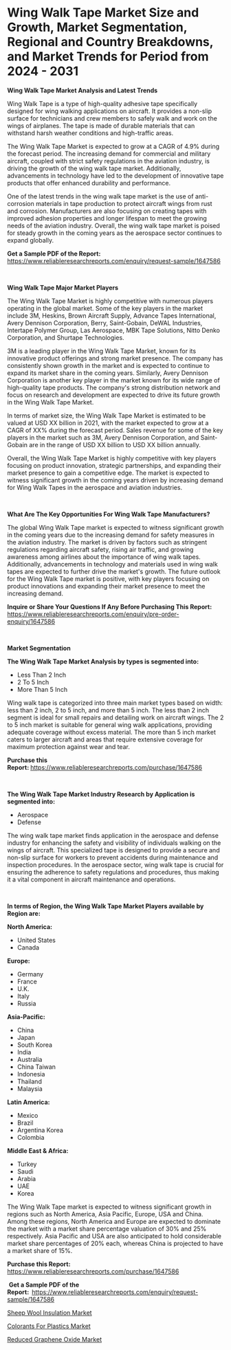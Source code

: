 <p><h1>Wing Walk Tape Market Size and Growth, Market Segmentation, Regional and Country Breakdowns, and Market Trends for Period from 2024 -  2031</h1></p><p><strong>Wing Walk Tape Market Analysis and Latest Trends</strong></p>
<p><p>Wing Walk Tape is a type of high-quality adhesive tape specifically designed for wing walking applications on aircraft. It provides a non-slip surface for technicians and crew members to safely walk and work on the wings of airplanes. The tape is made of durable materials that can withstand harsh weather conditions and high-traffic areas.</p><p>The Wing Walk Tape Market is expected to grow at a CAGR of 4.9% during the forecast period. The increasing demand for commercial and military aircraft, coupled with strict safety regulations in the aviation industry, is driving the growth of the wing walk tape market. Additionally, advancements in technology have led to the development of innovative tape products that offer enhanced durability and performance.</p><p>One of the latest trends in the wing walk tape market is the use of anti-corrosion materials in tape production to protect aircraft wings from rust and corrosion. Manufacturers are also focusing on creating tapes with improved adhesion properties and longer lifespan to meet the growing needs of the aviation industry. Overall, the wing walk tape market is poised for steady growth in the coming years as the aerospace sector continues to expand globally.</p></p>
<p><strong>Get a Sample PDF of the Report:&nbsp;</strong> <a href="https://www.reliableresearchreports.com/enquiry/request-sample/1647586">https://www.reliableresearchreports.com/enquiry/request-sample/1647586</a></p>
<p>&nbsp;</p>
<p><strong>Wing Walk Tape Major Market Players</strong></p>
<p><p>The Wing Walk Tape Market is highly competitive with numerous players operating in the global market. Some of the key players in the market include 3M, Heskins, Brown Aircraft Supply, Advance Tapes International, Avery Dennison Corporation, Berry, Saint-Gobain, DeWAL Industries, Intertape Polymer Group, Las Aerospace, MBK Tape Solutions, Nitto Denko Corporation, and Shurtape Technologies.</p><p>3M is a leading player in the Wing Walk Tape Market, known for its innovative product offerings and strong market presence. The company has consistently shown growth in the market and is expected to continue to expand its market share in the coming years. Similarly, Avery Dennison Corporation is another key player in the market known for its wide range of high-quality tape products. The company's strong distribution network and focus on research and development are expected to drive its future growth in the Wing Walk Tape Market.</p><p>In terms of market size, the Wing Walk Tape Market is estimated to be valued at USD XX billion in 2021, with the market expected to grow at a CAGR of XX% during the forecast period. Sales revenue for some of the key players in the market such as 3M, Avery Dennison Corporation, and Saint-Gobain are in the range of USD XX billion to USD XX billion annually.</p><p>Overall, the Wing Walk Tape Market is highly competitive with key players focusing on product innovation, strategic partnerships, and expanding their market presence to gain a competitive edge. The market is expected to witness significant growth in the coming years driven by increasing demand for Wing Walk Tapes in the aerospace and aviation industries.</p></p>
<p>&nbsp;</p>
<p><strong>What Are The Key Opportunities For Wing Walk Tape Manufacturers?</strong></p>
<p><p>The global Wing Walk Tape market is expected to witness significant growth in the coming years due to the increasing demand for safety measures in the aviation industry. The market is driven by factors such as stringent regulations regarding aircraft safety, rising air traffic, and growing awareness among airlines about the importance of wing walk tapes. Additionally, advancements in technology and materials used in wing walk tapes are expected to further drive the market's growth. The future outlook for the Wing Walk Tape market is positive, with key players focusing on product innovations and expanding their market presence to meet the increasing demand.</p></p>
<p><strong>Inquire or Share Your Questions If Any Before Purchasing This Report:</strong> <a href="https://www.reliableresearchreports.com/enquiry/pre-order-enquiry/1647586">https://www.reliableresearchreports.com/enquiry/pre-order-enquiry/1647586</a></p>
<p>&nbsp;</p>
<p><strong>Market Segmentation</strong></p>
<p><strong>The Wing Walk Tape Market Analysis by types is segmented into:</strong></p>
<p><ul><li>Less Than 2 Inch</li><li>2 To 5 Inch</li><li>More Than 5 Inch</li></ul></p>
<p><p>Wing walk tape is categorized into three main market types based on width: less than 2 inch, 2 to 5 inch, and more than 5 inch. The less than 2 inch segment is ideal for small repairs and detailing work on aircraft wings. The 2 to 5 inch market is suitable for general wing walk applications, providing adequate coverage without excess material. The more than 5 inch market caters to larger aircraft and areas that require extensive coverage for maximum protection against wear and tear.</p></p>
<p><strong>Purchase this Report:&nbsp;</strong><a href="https://www.reliableresearchreports.com/purchase/1647586">https://www.reliableresearchreports.com/purchase/1647586</a></p>
<p>&nbsp;</p>
<p><strong>The Wing Walk Tape Market Industry Research by Application is segmented into:</strong></p>
<p><ul><li>Aerospace</li><li>Defense</li></ul></p>
<p><p>The wing walk tape market finds application in the aerospace and defense industry for enhancing the safety and visibility of individuals walking on the wings of aircraft. This specialized tape is designed to provide a secure and non-slip surface for workers to prevent accidents during maintenance and inspection procedures. In the aerospace sector, wing walk tape is crucial for ensuring the adherence to safety regulations and procedures, thus making it a vital component in aircraft maintenance and operations.</p></p>
<p>&nbsp;</p>
<p><strong>In terms of Region, the Wing Walk Tape Market Players available by Region are:</strong></p>
<p>
    <p> <strong> North America: </strong>
        <ul>
            <li>United States</li>
            <li>Canada</li>
        </ul>
        </p> 
    <p> <strong> Europe: </strong>
        <ul>
            <li>Germany</li>
            <li>France</li>
            <li>U.K.</li>
            <li>Italy</li>
            <li>Russia</li>
        </ul>
        </p> 
    <p> <strong> Asia-Pacific: </strong>
        <ul>
            <li>China</li>
            <li>Japan</li>
            <li>South Korea</li>
            <li>India</li>
            <li>Australia</li>
            <li>China Taiwan</li>
            <li>Indonesia</li>
            <li>Thailand</li>
            <li>Malaysia</li>
        </ul>
        </p> 
    <p> <strong> Latin America: </strong>
        <ul>
            <li>Mexico</li>
            <li>Brazil</li>
            <li>Argentina Korea</li>
            <li>Colombia</li>
        </ul>
        </p> 
    <p> <strong> Middle East & Africa: </strong>
        <ul>
            <li>Turkey</li>
            <li>Saudi</li>
            <li>Arabia</li>
            <li>UAE</li>
            <li>Korea</li>
        </ul>
    </p>
    </p>
<p><p>The Wing Walk Tape market is expected to witness significant growth in regions such as North America, Asia Pacific, Europe, USA and China. Among these regions, North America and Europe are expected to dominate the market with a market share percentage valuation of 30% and 25% respectively. Asia Pacific and USA are also anticipated to hold considerable market share percentages of 20% each, whereas China is projected to have a market share of 15%.</p></p>
<p><strong>Purchase this Report: </strong><a href="https://www.reliableresearchreports.com/purchase/1647586">https://www.reliableresearchreports.com/purchase/1647586</a></p>
<p>&nbsp;<strong>Get a Sample PDF of the Report:&nbsp;&nbsp;</strong><a href="https://www.reliableresearchreports.com/enquiry/request-sample/1647586">https://www.reliableresearchreports.com/enquiry/request-sample/1647586</a></p>
<p><strong></strong></p>
<p><p><a href="https://github.com/bobicer/Market-Research-Report-List-2/blob/main/sheep-wool-insulation-market.md">Sheep Wool Insulation Market</a></p><p><a href="https://github.com/seekum/Market-Research-Report-List-1/blob/main/colorants-for-plastics-market.md">Colorants For Plastics Market</a></p><p><a href="https://github.com/timeliteaut/Market-Research-Report-List-1/blob/main/reduced-graphene-oxide-market.md">Reduced Graphene Oxide Market</a></p></p>